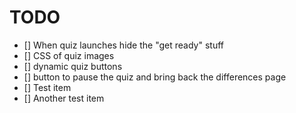 # TODO

- [] When quiz launches hide the "get ready" stuff
- [] CSS of quiz images
- [] dynamic quiz buttons
- [] button to pause the quiz and bring back the differences page
- [] Test item
- [] Another test item
